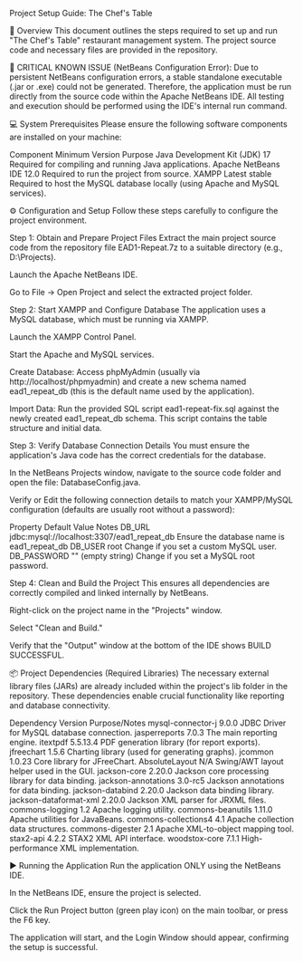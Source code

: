 Project Setup Guide: The Chef's Table

📝 Overview
This document outlines the steps required to set up and run "The Chef's Table" restaurant management system. The project source code and necessary files are provided in the repository.



🚨 CRITICAL KNOWN ISSUE (NetBeans Configuration Error):
Due to persistent NetBeans configuration errors, a stable standalone executable (.jar or .exe) could not be generated. 
Therefore, the application must be run directly from the source code within the Apache NetBeans IDE. All testing and execution should be performed using the IDE's internal run command.



💻 System Prerequisites
Please ensure the following software components are installed on your machine:

Component	                        Minimum  Version	                   Purpose
Java Development Kit (JDK)	      17	                                 Required for compiling and running Java applications.
Apache NetBeans IDE	              12.0	                               Required to run the project from source.
XAMPP	                            Latest stable	                       Required to host the MySQL database locally (using Apache and MySQL services).



⚙️ Configuration and Setup
Follow these steps carefully to configure the project environment.

Step 1: Obtain and Prepare Project Files
Extract the main project source code from the repository file EAD1-Repeat.7z to a suitable directory (e.g., D:\Projects\).

Launch the Apache NetBeans IDE.

Go to File → Open Project and select the extracted project folder.

Step 2: Start XAMPP and Configure Database
The application uses a MySQL database, which must be running via XAMPP.

Launch the XAMPP Control Panel.

Start the Apache and MySQL services.

Create Database: Access phpMyAdmin (usually via http://localhost/phpmyadmin) and create a new schema named ead1_repeat_db (this is the default name used by the application).

Import Data: Run the provided SQL script ead1-repeat-fix.sql against the newly created ead1_repeat_db schema. This script contains the table structure and initial data.

Step 3: Verify Database Connection Details
You must ensure the application's Java code has the correct credentials for the database.

In the NetBeans Projects window, navigate to the source code folder and open the file: DatabaseConfig.java.

Verify or Edit the following connection details to match your XAMPP/MySQL configuration (defaults are usually root without a password):

Property	        Default Value	                                                Notes
DB_URL	          jdbc:mysql://localhost:3307/ead1_repeat_db	                  Ensure the database name is ead1_repeat_db
DB_USER	          root	                                                        Change if you set a custom MySQL user.
DB_PASSWORD	      "" (empty string)	                                            Change if you set a MySQL root password.



Step 4: Clean and Build the Project
This ensures all dependencies are correctly compiled and linked internally by NetBeans.

Right-click on the project name in the "Projects" window.

Select "Clean and Build."

Verify that the "Output" window at the bottom of the IDE shows BUILD SUCCESSFUL.

📦 Project Dependencies (Required Libraries)
The necessary external library files (JARs) are already included within the project's lib folder in the repository. These dependencies enable crucial functionality like reporting and database connectivity.

Dependency	                          Version	                 Purpose/Notes
mysql-connector-j	                    9.0.0	                   JDBC Driver for MySQL database connection.
jasperreports	                        7.0.3	                   The main reporting engine.
itextpdf	                            5.5.13.4	               PDF generation library (for report exports).
jfreechart	                          1.5.6	                   Charting library (used for generating graphs).
jcommon	                              1.0.23	                 Core library for JFreeChart.
AbsoluteLayout	                      N/A	                     Swing/AWT layout helper used in the GUI.
jackson-core	                        2.20.0	                 Jackson core processing library for data binding.
jackson-annotations	                  3.0-rc5	                 Jackson annotations for data binding.
jackson-databind	                    2.20.0	                 Jackson data binding library.
jackson-dataformat-xml	              2.20.0	                 Jackson XML parser for JRXML files.
commons-logging	                      1.2	                     Apache logging utility.
commons-beanutils	                    1.11.0	                 Apache utilities for JavaBeans.
commons-collections4	                4.1	                     Apache collection data structures.
commons-digester	                    2.1	                     Apache XML-to-object mapping tool.
stax2-api	                            4.2.2	                   STAX2 XML API interface.
woodstox-core	                        7.1.1	                   High-performance XML implementation.



▶️ Running the Application
Run the application ONLY using the NetBeans IDE.

In the NetBeans IDE, ensure the project is selected.

Click the Run Project button (green play icon) on the main toolbar, or press the F6 key.

The application will start, and the Login Window should appear, confirming the setup is successful.
